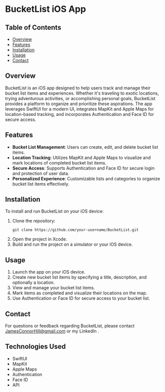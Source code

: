 # BucketList iOS App

## Table of Contents
- [Overview](#overview)
- [Features](#features)
- [Installation](#installation)
- [Usage](#usage)
- [Contact](#contact)

## Overview
BucketList is an iOS app designed to help users track and manage their bucket list items and experiences. Whether it's traveling to exotic locations, trying adventurous activities, or accomplishing personal goals, BucketList provides a platform to organize and prioritize these aspirations. The app leverages SwiftUI for a modern UI, integrates MapKit and Apple Maps for location-based tracking, and incorporates Authentication and Face ID for secure access.

## Features
- **Bucket List Management**: Users can create, edit, and delete bucket list items.
- **Location Tracking**: Utilizes MapKit and Apple Maps to visualize and mark locations of completed bucket list items.
- **Secure Access**: Supports Authentication and Face ID for secure login and protection of user data.
- **Personalized Experience**: Customizable lists and categories to organize bucket list items effectively.

## Installation
To install and run BucketList on your iOS device:
1. Clone the repository:
   ```
   git clone https://github.com/your-username/BucketList.git
   ```
2. Open the project in Xcode.
3. Build and run the project on a simulator or your iOS device.

## Usage
1. Launch the app on your iOS device.
2. Create new bucket list items by specifying a title, description, and optionally a location.
3. View and manage your bucket list items.
4. Mark items as completed and visualize their locations on the map.
5. Use Authentication or Face ID for secure access to your bucket list.

## Contact
For questions or feedback regarding BucketList, please contact JamesConnorHill@gmail.com or my LinkedIn .

## Technologies Used
- SwiftUI
- MapKit
- Apple Maps
- Authentication
- Face ID
- API
